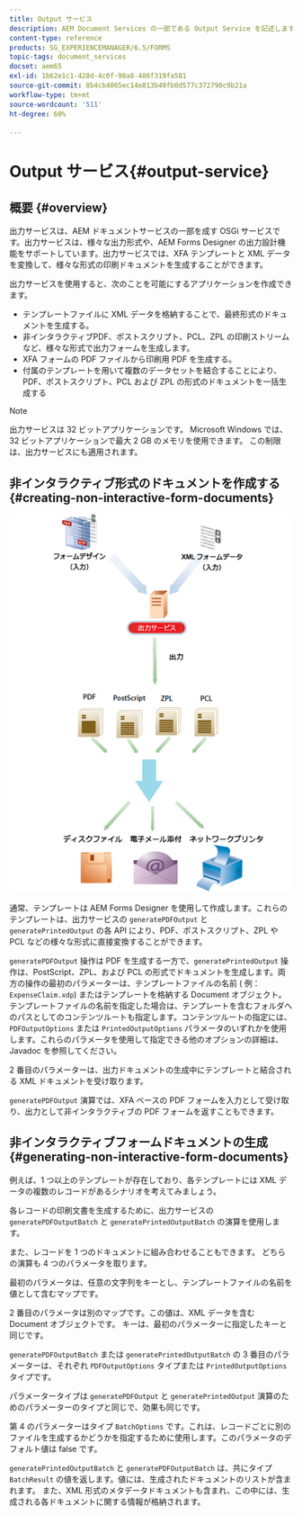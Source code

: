 ```yaml
---
title: Output サービス
description: AEM Document Services の一部である Output Service を記述します
content-type: reference
products: SG_EXPERIENCEMANAGER/6.5/FORMS
topic-tags: document_services
docset: aem65
exl-id: 1b62e1c1-428d-4c0f-98a8-486f319fa581
source-git-commit: 8b4cb4065ec14e813b49fb0d577c372790c9b21a
workflow-type: tm+mt
source-wordcount: '511'
ht-degree: 60%

---
```


# Output サービス{#output-service}

## 概要 {#overview}

出力サービスは、AEM ドキュメントサービスの一部を成す OSGi サービスです。出力サービスは、様々な出力形式や、AEM Forms Designer の出力設計機能をサポートしています。出力サービスでは、XFA テンプレートと XML データを変換して、様々な形式の印刷ドキュメントを生成することができます。

出力サービスを使用すると、次のことを可能にするアプリケーションを作成できます。

* テンプレートファイルに XML データを格納することで、最終形式のドキュメントを生成する。
* 非インタラクティブPDF、ポストスクリプト、PCL、ZPL の印刷ストリームなど、様々な形式で出力フォームを生成します。
* XFA フォームの PDF ファイルから印刷用 PDF を生成する。
* 付属のテンプレートを用いて複数のデータセットを結合することにより、PDF、ポストスクリプト、PCL および ZPL の形式のドキュメントを一括生成する

>[!NOTE]
>
>出力サービスは 32 ビットアプリケーションです。 Microsoft Windows では、32 ビットアプリケーションで最大 2 GB のメモリを使用できます。 この制限は、出力サービスにも適用されます。

## 非インタラクティブ形式のドキュメントを作成する {#creating-non-interactive-form-documents}

![usingoutput_modified](assets/usingoutput_modified.png)

通常、テンプレートは AEM Forms Designer を使用して作成します。これらのテンプレートは、出力サービスの `generatePDFOutput` と `generatePrintedOutput` の各 API により、PDF、ポストスクリプト、ZPL や PCL などの様々な形式に直接変換することができます。

`generatePDFOutput` 操作は PDF を生成する一方で、`generatePrintedOutput` 操作は、PostScript、ZPL、および PCL の形式でドキュメントを生成します。両方の操作の最初のパラメーターは、テンプレートファイルの名前 ( 例： `ExpenseClaim.xdp`) またはテンプレートを格納する Document オブジェクト。 テンプレートファイルの名前を指定した場合は、テンプレートを含むフォルダへのパスとしてのコンテンツルートも指定します。コンテンツルートの指定には、`PDFOutputOptions` または `PrintedOutputOptions` パラメータのいずれかを使用します。これらのパラメータを使用して指定できる他のオプションの詳細は、Javadoc を参照してください。

2 番目のパラメーターは、出力ドキュメントの生成中にテンプレートと結合される XML ドキュメントを受け取ります。

`generatePDFOutput` 演算では、XFA ベースの PDF フォームを入力として受け取り、出力として非インタラクティブの PDF フォームを返すこともできます。

## 非インタラクティブフォームドキュメントの生成 {#generating-non-interactive-form-documents}

例えば、1 つ以上のテンプレートが存在しており、各テンプレートには XML データの複数のレコードがあるシナリオを考えてみましょう。

各レコードの印刷文書を生成するために、出力サービスの `generatePDFOutputBatch` と `generatePrintedOutputBatch` の演算を使用します。

また、レコードを 1 つのドキュメントに組み合わせることもできます。 どちらの演算も 4 つのパラメータを取ります。

最初のパラメータは、任意の文字列をキーとし、テンプレートファイルの名前を値として含むマップです。

2 番目のパラメータは別のマップです。この値は、XML データを含む Document オブジェクトです。 キーは、最初のパラメーターに指定したキーと同じです。

`generatePDFOutputBatch` または `generatePrintedOutputBatch` の 3 番目のパラメーターは、それぞれ `PDFOutputOptions` タイプまたは `PrintedOutputOptions` タイプです。

パラメータータイプは `generatePDFOutput` と `generatePrintedOutput` 演算のためのパラメーターのタイプと同じで、効果も同じです。

第 4 のパラメーターはタイプ `BatchOptions` です。これは、レコードごとに別のファイルを生成するかどうかを指定するために使用します。このパラメータのデフォルト値は false です。

`generatePrintedOutputBatch` と `generatePDFOutputBatch` は、共にタイプ `BatchResult` の値を返します。値には、生成されたドキュメントのリストが含まれます。 また、XML 形式のメタデータドキュメントも含まれ、この中には、生成される各ドキュメントに関する情報が格納されます。
